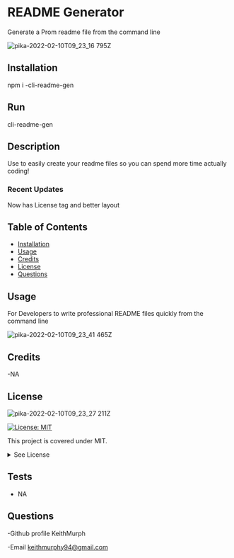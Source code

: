

#  README Generator
Generate a Prom readme file from the command line



![pika-2022-02-10T09_23_16 795Z](https://user-images.githubusercontent.com/85463607/153377110-71c013a9-7470-4964-bd2f-d7ff06bdf011.png)



## Installation
npm i -cli-readme-gen
  ## Run
cli-readme-gen



## Description
Use to easily create your readme files so you can spend more time actually coding!



  ### Recent Updates
Now has License tag and better layout 

## Table of Contents
  - [Installation](#howToInstall)
  - [Usage](#usage)
  - [Credits](#credits)
  - [License](#license)
  - [Questions](#questions)



## Usage
For Developers to write professional README files quickly from the command line

![pika-2022-02-10T09_23_41 465Z](https://user-images.githubusercontent.com/85463607/153377230-bc83446d-4d53-4622-9c69-5dc1c8a82f60.png)

    

## Credits
  -NA

## License
![pika-2022-02-10T09_23_27 211Z](https://user-images.githubusercontent.com/85463607/153377186-68fe2cb5-9bd9-4c46-bda5-086f352d665d.png)


  [![License: MIT](https://img.shields.io/badge/License-MIT-yellow.svg)](https://opensource.org/licenses/MIT)
  
  This project is covered under MIT.
  <details>
    <summary>
      See License
    </summary> 
  
  ```
  Copyright <2022> <Keith Murphy>
  Permission is hereby granted, free of charge, to any person obtaining a copy of this software and associated documentation files (the "Software"), to deal in the Software without restriction, including without limitation the rights to use, copy, modify, merge, publish, distribute, sublicense, and/or sell copies of the Software, and to permit persons to whom the Software is furnished to do so, subject to the following conditions:
  The above copyright notice and this permission notice shall be included in all copies or substantial portions of the Software.
  
  THE SOFTWARE IS PROVIDED "AS IS", WITHOUT WARRANTY OF ANY KIND, EXPRESS OR IMPLIED, INCLUDING BUT NOT LIMITED TO THE WARRANTIES OF MERCHANTABILITY, FITNESS FOR A PARTICULAR PURPOSE AND NONINFRINGEMENT. IN NO EVENT SHALL THE AUTHORS OR COPYRIGHT HOLDERS BE LIABLE FOR ANY CLAIM, DAMAGES OR OTHER LIABILITY, WHETHER IN AN ACTION OF CONTRACT, TORT OR OTHERWISE, ARISING FROM, OUT OF OR IN CONNECTION WITH THE SOFTWARE OR THE USE OR OTHER DEALINGS IN THE SOFTWARE.
  ```
  </details>
  


## Tests

- NA

## Questions

  -Github profile
  KeithMurph

  -Email
  keithmurphy94@gmail.com
  
